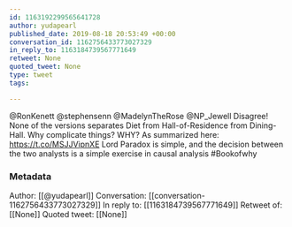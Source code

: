 ```yaml
---
id: 1163192299565641728
author: yudapearl
published_date: 2019-08-18 20:53:49 +00:00
conversation_id: 1162756433773027329
in_reply_to: 1163184739567771649
retweet: None
quoted_tweet: None
type: tweet
tags:

---
```


@RonKenett @stephensenn @MadelynTheRose @NP_Jewell Disagree! None of the versions separates Diet from Hall-of-Residence from Dining-Hall. Why complicate things? WHY? As summarized here: https://t.co/MSJJVipnXE Lord Paradox is simple, and the decision between the two analysts is a simple exercise in causal analysis #Bookofwhy

### Metadata

Author: [[@yudapearl]]
Conversation: [[conversation-1162756433773027329]]
In reply to: [[1163184739567771649]]
Retweet of: [[None]]
Quoted tweet: [[None]]
